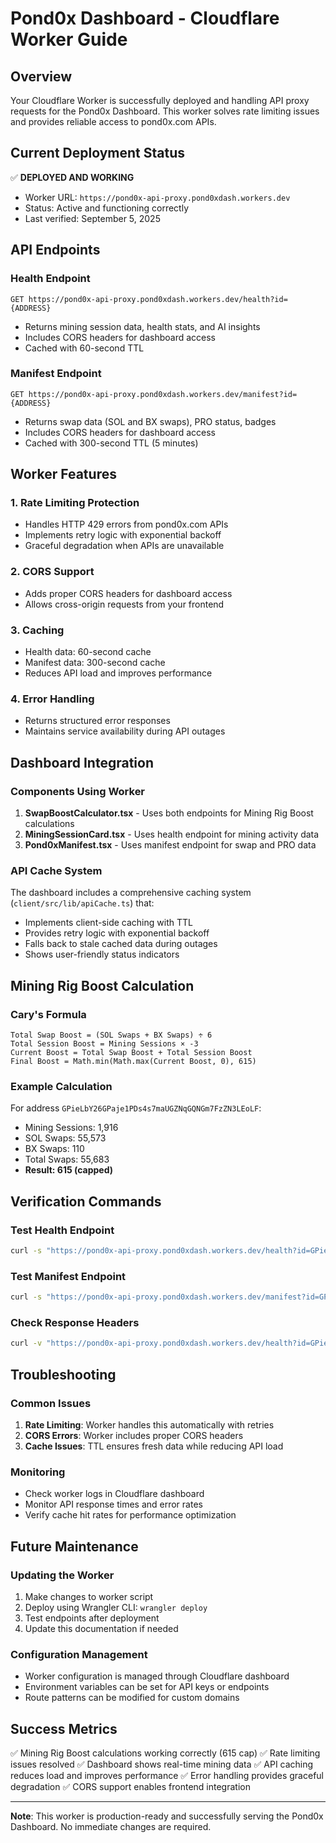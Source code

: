 # Pond0x Dashboard - Cloudflare Worker Guide

## Overview
Your Cloudflare Worker is successfully deployed and handling API proxy requests for the Pond0x Dashboard. This worker solves rate limiting issues and provides reliable access to pond0x.com APIs.

## Current Deployment Status
✅ **DEPLOYED AND WORKING**
- Worker URL: `https://pond0x-api-proxy.pond0xdash.workers.dev`
- Status: Active and functioning correctly
- Last verified: September 5, 2025

## API Endpoints

### Health Endpoint
```
GET https://pond0x-api-proxy.pond0xdash.workers.dev/health?id={ADDRESS}
```
- Returns mining session data, health stats, and AI insights
- Includes CORS headers for dashboard access
- Cached with 60-second TTL

### Manifest Endpoint
```
GET https://pond0x-api-proxy.pond0xdash.workers.dev/manifest?id={ADDRESS}
```
- Returns swap data (SOL and BX swaps), PRO status, badges
- Includes CORS headers for dashboard access
- Cached with 300-second TTL (5 minutes)

## Worker Features

### 1. Rate Limiting Protection
- Handles HTTP 429 errors from pond0x.com APIs
- Implements retry logic with exponential backoff
- Graceful degradation when APIs are unavailable

### 2. CORS Support
- Adds proper CORS headers for dashboard access
- Allows cross-origin requests from your frontend

### 3. Caching
- Health data: 60-second cache
- Manifest data: 300-second cache
- Reduces API load and improves performance

### 4. Error Handling
- Returns structured error responses
- Maintains service availability during API outages

## Dashboard Integration

### Components Using Worker
1. **SwapBoostCalculator.tsx** - Uses both endpoints for Mining Rig Boost calculations
2. **MiningSessionCard.tsx** - Uses health endpoint for mining activity data
3. **Pond0xManifest.tsx** - Uses manifest endpoint for swap and PRO data

### API Cache System
The dashboard includes a comprehensive caching system (`client/src/lib/apiCache.ts`) that:
- Implements client-side caching with TTL
- Provides retry logic with exponential backoff
- Falls back to stale cached data during outages
- Shows user-friendly status indicators

## Mining Rig Boost Calculation

### Cary's Formula
```
Total Swap Boost = (SOL Swaps + BX Swaps) ÷ 6
Total Session Boost = Mining Sessions × -3
Current Boost = Total Swap Boost + Total Session Boost
Final Boost = Math.min(Math.max(Current Boost, 0), 615)
```

### Example Calculation
For address `GPieLbY26GPaje1PDs4s7maUGZNqGQNGm7FzZN3LEoLF`:
- Mining Sessions: 1,916
- SOL Swaps: 55,573
- BX Swaps: 110
- Total Swaps: 55,683
- **Result: 615 (capped)**

## Verification Commands

### Test Health Endpoint
```bash
curl -s "https://pond0x-api-proxy.pond0xdash.workers.dev/health?id=GPieLbY26GPaje1PDs4s7maUGZNqGQNGm7FzZN3LEoLF" | jq '.stats.mining_sessions'
```

### Test Manifest Endpoint
```bash
curl -s "https://pond0x-api-proxy.pond0xdash.workers.dev/manifest?id=GPieLbY26GPaje1PDs4s7maUGZNqGQNGm7FzZN3LEoLF" | jq '{proSwapsSol, proSwapsBx}'
```

### Check Response Headers
```bash
curl -v "https://pond0x-api-proxy.pond0xdash.workers.dev/health?id=GPieLbY26GPaje1PDs4s7maUGZNqGQNGm7FzZN3LEoLF"
```

## Troubleshooting

### Common Issues
1. **Rate Limiting**: Worker handles this automatically with retries
2. **CORS Errors**: Worker includes proper CORS headers
3. **Cache Issues**: TTL ensures fresh data while reducing API load

### Monitoring
- Check worker logs in Cloudflare dashboard
- Monitor API response times and error rates
- Verify cache hit rates for performance optimization

## Future Maintenance

### Updating the Worker
1. Make changes to worker script
2. Deploy using Wrangler CLI: `wrangler deploy`
3. Test endpoints after deployment
4. Update this documentation if needed

### Configuration Management
- Worker configuration is managed through Cloudflare dashboard
- Environment variables can be set for API keys or endpoints
- Route patterns can be modified for custom domains

## Success Metrics
✅ Mining Rig Boost calculations working correctly (615 cap)
✅ Rate limiting issues resolved
✅ Dashboard shows real-time mining data
✅ API caching reduces load and improves performance
✅ Error handling provides graceful degradation
✅ CORS support enables frontend integration

---

**Note**: This worker is production-ready and successfully serving the Pond0x Dashboard. No immediate changes are required.

